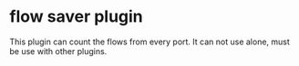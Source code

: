 # flow saver plugin

This plugin can count the flows from every port. It can not use alone, must be use with other plugins.
